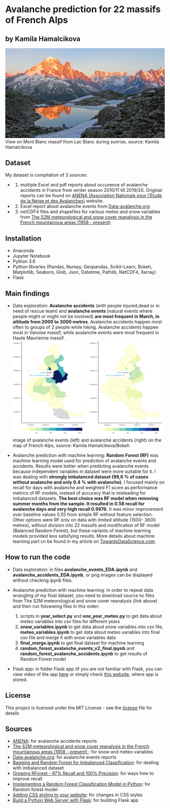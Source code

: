# Avalanche prediction for 22 massifs of French Alps

## by Kamila Hamalcikova

![](readme.assets/view_lac_blanc.jpg)
View on Mont Blanc massif from Lac Blanc during sunrise, source: Kamila Hamalcikova

## Dataset

My dataset is compilation of 3 sources:
- 1) multiple Excel and pdf reports about occurence of avalanche accidents in France from winter season 2010/11 till 2019/20. Original reports can be found on [ANENA (Association Nationale pour l’Étude de la Neige et des Avalanches)](https://www.anena.org/5041-bilan-des-accidents.htm) website.
- 2) Excel report about avalanche events from [Data-avalanche.org](http://www.data-avalanche.org/)
- 3) netCDF4 files and shapefiles for various meteo and snow variables from [The S2M meteorological and snow cover reanalysis in the French mountainous areas (1958 - present)](https://en.aeris-data.fr/metadata/?865730e8-edeb-4c6b-ae58-80f95166509b)

## Installation

- Anaconda
- Jupyter Notebook
- Python 3.6
- Python libraries (Pandas, Numpy, Geopandas, Scikit-Learn, Bokeh, Matplotlib,
    Seaborn, Glob, Json, Datetime, Pathlib, NetCDF4, Xarray)
- Flask

## Main findings

- Data exploration: **Avalanche accidents** (with people injured,dead or in need of rescue team) and **avalanche events** (natural events where people might or might not be involved) **are most frequent in March, in altitude from 2000 to 3000 metres**. Avalanche accidents happen most often to groups of 2 people while hiking. Avalanche accidents happen most in Vanoise massif, while avalanche events were most frequent in Haute Maurienne massif.
![](readme.assets/bokeh_maps.png)
image of avalanche events (left) and avalanche accidents (right) on the map of French Alps, source: Kamila Hamalcikova/Bokeh

- Avalanche prediction with machine learning: **Random Forest (RF)** was machine learning model used for prediction of avalanche events and accidents. Results were better when predicting avalanche events because independent variables in dataset were more suitable for it. I was dealing with **strongly imbalanced dataset (99,6 % of cases without avalanche and only 0.4 % with avalanche)**. I focused mainly on recall for days with avalanche and weighted F1 score as performance metrics of RF models, instead of accuracy that is misleading for imbalanced datasets. **The best choice was RF model when removing summer months from the sample. It resulted in 0.58 recall for avalanche days and very high recall 0.9976**. It was minor improvement over baseline values 0.55 from simple RF without feature selection. Other options were RF only on data with limited altitude (1500- 3600 metres), without division into 22 massifs and modification of RF model (Balanced Random Forest), but these variants of machine learning models provided less satisfying results. More details about machine learning part cn be found in my article on [TowardsDataScience.com](https://towardsdatascience.com/random-forest-for-imbalanced-dataset-example-with-avalanches-in-french-alps-77ffa582f68b).

## How to run the code

- Data exploration: in files **avalanche_events_EDA.ipynb** and **avalanche_accidents_EDA.ipynb**, or png.images can be displayed without checking ipynb files.

- Avalanche prediction with machine learning: In order to repeat data wrangling of my final dataset, you need to download source nc files from The S2M meteorological and snow cover reanalysis (link above) and then run folowwing files in this order:
    1) scripts in **year_select.py** and **one_year_meteo.py** to get data about meteo variables into csv files for different years
    2) **snow_variables.ipynb** to get data about snow variables into csv file, **meteo_variables.ipynb** to get data about meteo variables into final csv file and merge it with snow variables data
    3) **final_merge.ipynb** to get final dataset for machine learning
    4) **random_forest_avalanche_events_v2_final.ipynb** and **random_forest_avalanche_accidents.ipynb** to get results of Random Forest model

- Flask app: in folder Flask app (if you are not familiar with Flask, you can view video of the app [here](https://www.youtube.com/watch?v=-0ov6QQifV8&ab_channel=KamilaHamalcikova) or simply check [this website](https://avalanche-danger-index.herokuapp.com/), where app is stored.

## License

This project is licensed under the MIT License - see the [license](https://opensource.org/licenses/MIT) file for details

## Sources

- [ANENA](https://www.anena.org/5041-bilan-des-accidents.htm#par42276):  for avalanche accidents reports
- [The S2M meteorological and snow cover reanalysis in the French mountainous areas (1958 - present) ](https://en.aeris-data.fr/metadata/?865730e8-edeb-4c6b-ae58-80f95166509b): for snow and meteo variables
- [Data-avalanche.org](http://www.data-avalanche.org/):  for avalanche events reports
- [Bagging and Random Forest for Imbalanced Classification](https://machinelearningmastery.com/bagging-and-random-forest-for-imbalanced-classification/): for dealing with imbalanced dataset
- [Growing RForest - 97% Recall and 100% Precision](https://www.kaggle.com/palmbook/growing-rforest-97-recall-and-100-precision): for ways how to improve recall
- [Implementing a Random Forest Classification Model in Python](https://medium.com/@hjhuney/implementing-a-random-forest-classification-model-in-python-583891c99652): for Random forest model
- [Adding CSS styling to your website](https://pythonhow.com/add-css-to-flask-website/): for changes in CSS styles
- [Build a Python Web Server with Flask](https://projects.raspberrypi.org/en/projects/python-web-server-with-flask): for building Flask app
